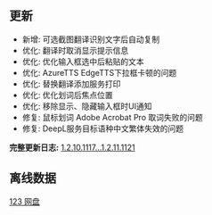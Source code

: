 ## 更新

- 新增: 可选截图翻译识别文字后自动复制
- 优化: 翻译时取消显示提示信息
- 优化: 优化输入框选中后粘贴的文本
- 优化: AzureTTS EdgeTTS下拉框卡顿的问题
- 优化: 替换翻译添加服务打印
- 优化: 优化划词后焦点位置
- 优化: 移除显示、隐藏输入框时UI通知
- 修复: 鼠标划词 Adobe Acrobat Pro 取词失败的问题
- 修复: DeepL服务目标语种中文繁体失效的问题

**完整更新日志:** [1.2.10.1117...1.2.11.1121](https://github.com/ZGGSONG/STranslate/compare/1.2.10.1117...1.2.11.1121)

## 离线数据

[123 网盘](https://www.123pan.com/s/AxlRjv-OuVmA.html)
